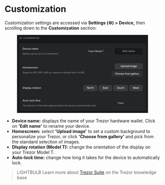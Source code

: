 # Customization

Customization settings are accessed via **Settings (⚙️) > Device,** then scrolling down to the **Customization** section:

<figure><img src="../../../.gitbook/assets/Customization_TT.png" alt=""><figcaption></figcaption></figure>

* **Device name:** displays the name of your Trezor hardware wallet. Click on **'Edit name'** to rename your device.
* **Homescreen:** select **'Upload image'** to set a custom background to personalize your Trezor, or click **'Choose from gallery'** and pick from the standard selection of images.
* **DIsplay rotation (Model T):** change the orientation of the display on your Trezor Model T.
* **Auto-lock time:** change how long it takes for the device to automatically lock.

> LIGHTBULB Learn more about [Trezor Suite](https://trezor.io/learn/a/trezor-suite-app-settings) on the Trezor knowledge base
